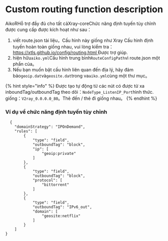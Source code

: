 # Custom routing function description

AikoRHỗ trợ đầy đủ cho tất cảXray-coreChức năng định tuyến tùy chỉnh được cung cấp được kích hoạt như sau：

1. viết route.json tài liệu，Cấu hình này giống như Xray Cấu hình định tuyến hoàn toàn giống nhau, vui lòng kiểm tra：[https://xtls.github.io/config/routing.html ](https://xtls.github.io/config/routing.html)Được trợ giúp.
2. hiện hữu`aiko.yml`Cấu hình trung bình`RouteConfigPath`vì route.json một phần của。
3. Nếu bạn muốn bật cấu hình liên quan đến địa lý, hãy đảm bảo`geoip.dat`và`geosite.dat`trong va`aiko.yml`cùng một thư mục。

{% hint style="info" %}
Được tạo tự động từ các nút có được từ xa inboundTag/outboundTag theo dõi：`NodeType_ListenIP_Port`hình thức. giống：`V2ray_0.0.0.0_80`。Thẻ đến / thẻ đi giống nhau。
{% endhint %}

### Ví dụ về chức năng định tuyến tùy chỉnh

```
  {
    "domainStrategy": "IPOnDemand",
    "rules": [
        {
            "type": "field",
            "outboundTag": "block",
            "ip": [
                "geoip:private"
            ]
        },
        {
            "type": "field",
            "outboundTag": "block",
            "protocol": [
                "bittorrent"
            ]
        },
        {
            "type": "field",
            "outboundTag": "IPv6_out",
            "domain": [
                "geosite:netflix"
            ]
        }
    ]
}
```
